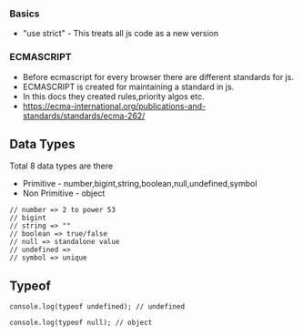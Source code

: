 ### Basics

- "use strict" - This treats all js code as a new version

### ECMASCRIPT

- Before ecmascript for every browser there are different standards for js.
- ECMASCRIPT is created for maintaining a standard in js.
- In this docs they created rules,priority algos etc.
- https://ecma-international.org/publications-and-standards/standards/ecma-262/

## Data Types

Total 8 data types are there

- Primitive - number,bigint,string,boolean,null,undefined,symbol
- Non Primitive - object

```
// number => 2 to power 53
// bigint
// string => ""
// boolean => true/false
// null => standalone value
// undefined =>
// symbol => unique
```

## Typeof

```
console.log(typeof undefined); // undefined

console.log(typeof null); // object
```
